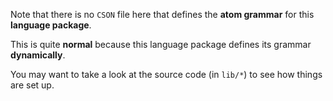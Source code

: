 Note that there is no `CSON` file here that defines the **atom grammar** for this **language package**.

This is quite **normal** because this language package defines its grammar **dynamically**.

You may want to take a look at the source code (in `lib/*`) to see how things are set up.
